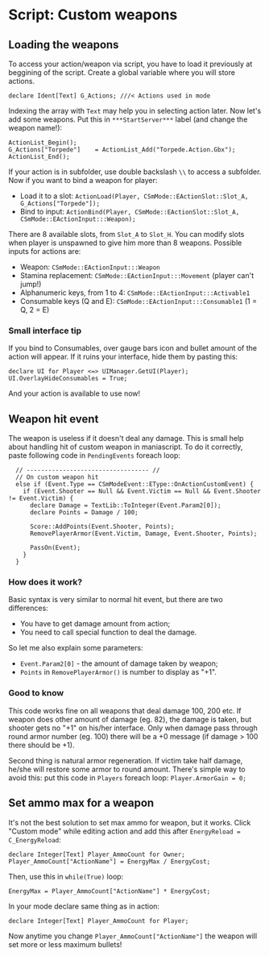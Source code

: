 # Script: Custom weapons

## Loading the weapons
To access your action/weapon via script, you have to load it previously at beggining of the script. Create a global variable where you will store actions.
```
declare Ident[Text] G_Actions; ///< Actions used in mode
```
Indexing the array with ```Text``` may help you in selecting action later. Now let's add some weapons. Put this in `***StartServer***` label (and change the weapon name!):
```
ActionList_Begin();
G_Actions["Torpede"]    = ActionList_Add("Torpede.Action.Gbx");
ActionList_End();
```
If your action is in subfolder, use double backslash `\\` to access a subfolder. Now if you want to bind a weapon for player:
* Load it to a slot: ```ActionLoad(Player, CSmMode::EActionSlot::Slot_A, G_Actions["Torpede"]);```
* Bind to input: ```ActionBind(Player, CSmMode::EActionSlot::Slot_A, CSmMode::EActionInput:::Weapon);```

There are 8 available slots, from `Slot_A` to `Slot_H`. You can modify slots when player is unspawned to give him more than 8 weapons. Possible inputs for actions are:
* Weapon: `CSmMode::EActionInput:::Weapon`
* Stamina replacement: `CSmMode::EActionInput:::Movement` (player can't jump!)
* Alphanumeric keys, from 1 to 4: `CSmMode::EActionInput:::Activable1`
* Consumable keys (Q and E): `CSmMode::EActionInput:::Consumable1` (1 = Q, 2 = E)

### Small interface tip

If you bind to Consumables, over gauge bars icon and bullet amount of the action will appear. If it ruins your interface, hide them by pasting this:
```
declare UI for Player <=> UIManager.GetUI(Player);
UI.OverlayHideConsumables = True;
```

And your action is available to use now!

## Weapon hit event
The weapon is useless if it doesn't deal any damage. This is small help about handling hit of custom weapon in maniascript. To do it correctly, paste following code in `PendingEvents` foreach loop:
```
  // ---------------------------------- //
  // On custom weapon hit
  else if (Event.Type == CSmModeEvent::EType::OnActionCustomEvent) {
    if (Event.Shooter == Null && Event.Victim == Null && Event.Shooter != Event.Victim) {
      declare Damage = TextLib::ToInteger(Event.Param2[0]);
      declare Points = Damage / 100;
      
      Score::AddPoints(Event.Shooter, Points);
      RemovePlayerArmor(Event.Victim, Damage, Event.Shooter, Points);
      
      PassOn(Event);
    }
  }
```

### How does it work?
Basic syntax is very similar to normal hit event, but there are two differences:
* You have to get damage amount from action;
* You need to call special function to deal the damage.

So let me also explain some parameters:
* `Event.Param2[0]` - the amount of damage taken by weapon;
* `Points` in `RemovePlayerArmor()` is number to display as "+1".

### Good to know
This code works fine on all weapons that deal damage 100, 200 etc. If weapon does other amount of damage (eg. 82), the damage is taken, but shooter gets no "+1" on his/her interface. Only when damage pass through round armor number (eg. 100) there will be a +0 message (if damage > 100 there should be +1).

Second thing is natural armor regeneration. If victim take half damage, he/she will restore some armor to round amount. There's simple way to avoid this: put this code in `Players` foreach loop:
`Player.ArmorGain = 0;`

## Set ammo max for a weapon
It's not the best solution to set max ammo for weapon, but it works. Click "Custom mode" while editing action and add this after `EnergyReload = C_EnergyReload`:
```
declare Integer[Text] Player_AmmoCount for Owner;
Player_AmmoCount["ActionName"] = EnergyMax / EnergyCost;
```
Then, use this in `while(True)` loop:
```
EnergyMax = Player_AmmoCount["ActionName"] * EnergyCost;
```
In your mode declare same thing as in action:
```
declare Integer[Text] Player_AmmoCount for Player;
```
Now anytime you change `Player_AmmoCount["ActionName"]` the weapon will set more or less maximum bullets!
